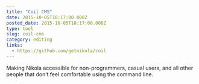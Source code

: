 ```yaml
---
title: "Coil CMS"
date: 2015-10-05T18:17:00.000Z
posted_date: 2015-10-05T18:17:00.000Z
type: tool
slug: coil-cms
category: editing
links:
  - https://github.com/getnikola/coil
---
```

Making Nikola accessible for non-programmers, casual users, and all other people that don’t feel comfortable using the command line.




